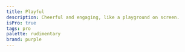 ```yaml
---
title: Playful
description: Cheerful and engaging, like a playground on screen.
isPro: true
tags: pro
palette: rudimentary
brand: purple
---
```

